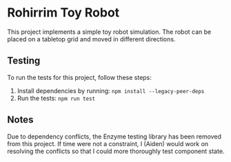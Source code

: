 # Rohirrim Toy Robot

This project implements a simple toy robot simulation. The robot can be placed on a tabletop grid and moved in different directions.

## Testing

To run the tests for this project, follow these steps:

1. Install dependencies by running:
   `npm install --legacy-peer-deps`
2. Run the tests:
   `npm run test`

## Notes

Due to dependency conflicts, the Enzyme testing library has been removed from this project. If time were not a constraint, I (Aiden) would work on resolving the conflicts so that I could more thoroughly test component state.
